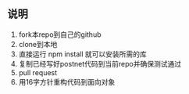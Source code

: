 ## 说明

1. fork本repo到自己的github
1. clone到本地
1. 直接运行 npm install 就可以安装所需的库
1. 复制已经写好postnet代码到当前repo并确保测试通过
1. pull request
1. 用16字方针重构代码到面向对象
